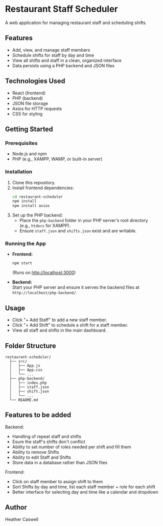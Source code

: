 # Restaurant Staff Scheduler

A web application for managing restaurant staff and scheduling shifts.

## Features

- Add, view, and manage staff members
- Schedule shifts for staff by day and time
- View all shifts and staff in a clean, organized interface
- Data persists using a PHP backend and JSON files

## Technologies Used

- React (frontend)
- PHP (backend)
- JSON file storage
- Axios for HTTP requests
- CSS for styling

## Getting Started

### Prerequisites

- Node.js and npm
- PHP (e.g., XAMPP, WAMP, or built-in server)

### Installation

1. Clone this repository.
2. Install frontend dependencies:
    ```bash
    cd restaurant-scheduler
    npm install
    npm install axios
    ```
3. Set up the PHP backend:
    - Place the `php-backend` folder in your PHP server's root directory (e.g., `htdocs` for XAMPP).
    - Ensure `staff.json` and `shifts.json` exist and are writable.

### Running the App

- **Frontend:**  
  ```bash
  npm start
  ```
  (Runs on [http://localhost:3000](http://localhost:3000))

- **Backend:**  
  Start your PHP server and ensure it serves the backend files at `http://localhost/php-backend/`.

## Usage

- Click "+ Add Staff" to add a new staff member.
- Click "+ Add Shift" to schedule a shift for a staff member.
- View all staff and shifts in the main dashboard.

## Folder Structure

```
restaurant-scheduler/
  ├── src/
  │   ├── App.js
  │   ├── App.css
  │   └── ...
  ├── php-backend/
  │   ├── index.php
  │   ├── staff.json
  │   ├── shift.json
  │   └── ...
  └── README.md
```

## Features to be added
Backend:
  - Handling of repeat staff and shifts
  - Esure the staff's shifts don't conflict
  - Ability to set number of roles needed per shift and fill them
  - Ability to remove Shifts
  - Ability to edit Staff and Shifts
  - Store data in a database rather than JSON files

Frontend:
  - Click on staff member to assign shift to them
  - Sort Shifts by day and time, list each staff member + role for each shift
  - Better interface for selecting day and time like a calendar and dropdown 

## Author

Heather Caswell